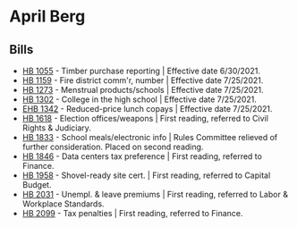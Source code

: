 # April Berg
## Bills
* [HB 1055](/bill/2021-22/hb/1055/) - Timber purchase reporting | Effective date 6/30/2021.
* [HB 1159](/bill/2021-22/hb/1159/) - Fire district comm'r, number | Effective date 7/25/2021.
* [HB 1273](/bill/2021-22/hb/1273/) - Menstrual products/schools | Effective date 7/25/2021.
* [HB 1302](/bill/2021-22/hb/1302/) - College in the high school | Effective date 7/25/2021.
* [EHB 1342](/bill/2021-22/ehb/1342/) - Reduced-price lunch copays | Effective date 7/25/2021.
* [HB 1618](/bill/2021-22/hb/1618/) - Election offices/weapons | First reading, referred to Civil Rights & Judiciary.
* [HB 1833](/bill/2021-22/hb/1833/) - School meals/electronic info | Rules Committee relieved of further consideration.  Placed on second reading.
* [HB 1846](/bill/2021-22/hb/1846/) - Data centers tax preference | First reading, referred to Finance.
* [HB 1958](/bill/2021-22/hb/1958/) - Shovel-ready site cert. | First reading, referred to Capital Budget.
* [HB 2031](/bill/2021-22/hb/2031/) - Unempl. & leave premiums | First reading, referred to Labor & Workplace Standards.
* [HB 2099](/bill/2021-22/hb/2099/) - Tax penalties | First reading, referred to Finance.
